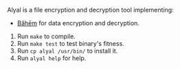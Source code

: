 Alyal is a file encryption and decryption tool implementing:
- [Băhēm](https://codeberg.org/rajululkahf/baheem) for data encryption and
  decryption.

1. Run `make` to compile.
1. Run `make test` to test binary's fitness.
1. Run `cp alyal /usr/bin/` to install it.
1. Run `alyal help` for help.
